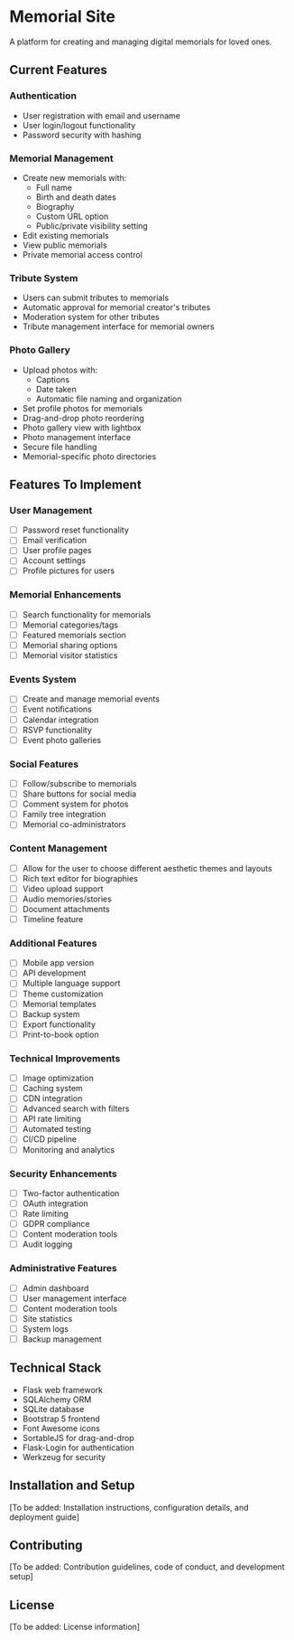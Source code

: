 # Memorial Site

A platform for creating and managing digital memorials for loved ones.

## Current Features

### Authentication
- User registration with email and username
- User login/logout functionality
- Password security with hashing

### Memorial Management
- Create new memorials with:
  - Full name
  - Birth and death dates
  - Biography
  - Custom URL option
  - Public/private visibility setting
- Edit existing memorials
- View public memorials
- Private memorial access control

### Tribute System
- Users can submit tributes to memorials
- Automatic approval for memorial creator's tributes
- Moderation system for other tributes
- Tribute management interface for memorial owners

### Photo Gallery
- Upload photos with:
  - Captions
  - Date taken
  - Automatic file naming and organization
- Set profile photos for memorials
- Drag-and-drop photo reordering
- Photo gallery view with lightbox
- Photo management interface
- Secure file handling
- Memorial-specific photo directories

## Features To Implement

### User Management
- [ ] Password reset functionality
- [ ] Email verification
- [ ] User profile pages
- [ ] Account settings
- [ ] Profile pictures for users

### Memorial Enhancements
- [ ] Search functionality for memorials
- [ ] Memorial categories/tags
- [ ] Featured memorials section
- [ ] Memorial sharing options
- [ ] Memorial visitor statistics

### Events System
- [ ] Create and manage memorial events
- [ ] Event notifications
- [ ] Calendar integration
- [ ] RSVP functionality
- [ ] Event photo galleries

### Social Features
- [ ] Follow/subscribe to memorials
- [ ] Share buttons for social media
- [ ] Comment system for photos
- [ ] Family tree integration
- [ ] Memorial co-administrators

### Content Management
- [ ] Allow for the user to choose different aesthetic themes and layouts
- [ ] Rich text editor for biographies
- [ ] Video upload support
- [ ] Audio memories/stories
- [ ] Document attachments
- [ ] Timeline feature

### Additional Features
- [ ] Mobile app version
- [ ] API development
- [ ] Multiple language support
- [ ] Theme customization
- [ ] Memorial templates
- [ ] Backup system
- [ ] Export functionality
- [ ] Print-to-book option

### Technical Improvements
- [ ] Image optimization
- [ ] Caching system
- [ ] CDN integration
- [ ] Advanced search with filters
- [ ] API rate limiting
- [ ] Automated testing
- [ ] CI/CD pipeline
- [ ] Monitoring and analytics

### Security Enhancements
- [ ] Two-factor authentication
- [ ] OAuth integration
- [ ] Rate limiting
- [ ] GDPR compliance
- [ ] Content moderation tools
- [ ] Audit logging

### Administrative Features
- [ ] Admin dashboard
- [ ] User management interface
- [ ] Content moderation tools
- [ ] Site statistics
- [ ] System logs
- [ ] Backup management

## Technical Stack

- Flask web framework
- SQLAlchemy ORM
- SQLite database
- Bootstrap 5 frontend
- Font Awesome icons
- SortableJS for drag-and-drop
- Flask-Login for authentication
- Werkzeug for security

## Installation and Setup

[To be added: Installation instructions, configuration details, and deployment guide]

## Contributing

[To be added: Contribution guidelines, code of conduct, and development setup]

## License

[To be added: License information] 